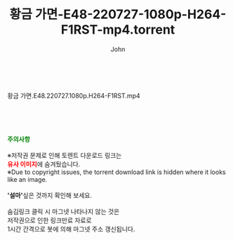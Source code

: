 ﻿---
layout: post
title:  "황금 가면-E48-220727-1080p-H264-F1RST-mp4.torrent"
author: John
categories: [ 드라마 ]
tags: [  ]
image:  
description: "황금 가면-E48-220727-1080p-H264-F1RST-mp4 torrent 정보 공유"
toc: true
toc_sticky: true
---

<br>
<div class="view-img">
<a class="view_image" href="http://torrentmobile60.com/bbs/view_image.php?fn=%2Fdata%2Ffile%2Fdrama%2F2345726642_ALOsNcxj_f6990ce1395f63d953e6245cdfce32b11314d395.jpg" target="_blank"><img alt="" class="img-tag" content="http://torrentmobile60.com/data/file/drama/2345726642_ALOsNcxj_f6990ce1395f63d953e6245cdfce32b11314d395.jpg" itemprop="image" src="http://torrentmobile60.com/data/file/drama/thumb-2345726642_ALOsNcxj_f6990ce1395f63d953e6245cdfce32b11314d395_835x2212.jpg"/></a></div><div class="view-content" itemprop="description">
<p>황금 가면.E48.220727.1080p.H264-F1RST.mp4<br/></p> </div>
    
<br><br><br>
<p data-ke-size="size16"><b><span style="color: green;">주의사항</span></b><br /><br />※저작권 문제로 인해 토렌트 다운로드 링크는<br /><b><span style="color: red;">유사 이미지</span></b>에 숨겨뒀습니다.<br />※Due to copyright issues, the torrent download link is hidden where it looks like an image.<br /><br /><b>'설마'</b>싶은 것까지 확인해 보세요.<br /><br />숨김링크 클릭 시 마그넷 나타나지 않는 것은<br />저작권으로 인한 링크만료 자료로<br />1시간 간격으로 봇에 의해 마그넷 주소 갱신됩니다.</p>
